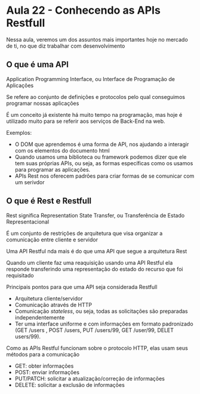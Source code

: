 # Aula 22 - Conhecendo as APIs Restfull
Nessa aula, veremos um dos assuntos mais importantes hoje no mercado de ti, no que diz trabalhar com desenvolvimento

## O que é uma API
Application Programming Interface, ou Interface de Programação de Aplicações

Se refere ao conjunto de definições e protocolos pelo qual conseguimos programar nossas aplicações

É um conceito já existente há muito tempo na programação, mas hoje é utilizado muito para se referir aos serviços de Back-End na web.

Exemplos:
- O DOM que aprendemos é uma forma de API, nos ajudando a interagir com os elementos do documento html
- Quando usamos uma biblioteca ou framework podemos dizer que ele tem suas próprias APIs, ou seja, as formas específicas como os usamos para programar as aplicações.
- APIs Rest nos oferecem padrões para criar formas de se comunicar com um serivdor

## O que é Rest e Restfull
Rest significa Representation State Transfer, ou Transferência de Estado Representacional

É um conjunto de restrições de arquitetura que visa organizar a comunicação entre cliente e servidor

Uma API Restful nda mais é do que uma API que segue a arquitetura Rest

Quando um cliente faz uma reaquisição usando uma API Restful ela responde transferindo uma representação do estado do recurso que foi requisitado

Principais pontos para que uma API seja considerada Restfull
- Arquitetura cliente/servidor
- Comunicação através de HTTP
- Comunicação *stateless*, ou seja, todas as solicitações são preparadas independentemente
- Ter uma interface uniforme e com informações em formato padronizado (GET /users , POST /users, PUT /users/99, GET /user/99, DELET users/99).  

Como as APIs Restful funcionam sobre o protocolo HTTP, elas usam seus métodos para a comunicação
- GET: obter informações
- POST: enviar informações
- PUT/PATCH: solicitar a atualização/correção de informações
- DELETE: solicitar a exclusão de informações